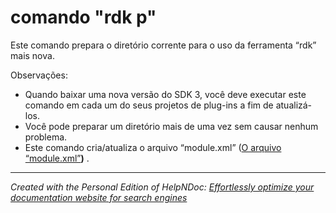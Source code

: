 # comando "rdk p"

Este comando prepara o diretório corrente para o uso da ferramenta “rdk” mais nova.&nbsp;

Observações:

* Quando baixar uma nova versão do SDK 3, você deve executar este comando em cada um do seus projetos de plug-ins a fim de atualizá-los.
* Você pode preparar um diretório mais de uma vez sem causar nenhum problema.
* Este comando cria/atualiza o arquivo “module.xml” ([O arquivo “module.xml”](<Oarquivomodulexml.md>)**)** .


***
_Created with the Personal Edition of HelpNDoc: [Effortlessly optimize your documentation website for search engines](<https://www.helpndoc.com/feature-tour/produce-html-websites/>)_
